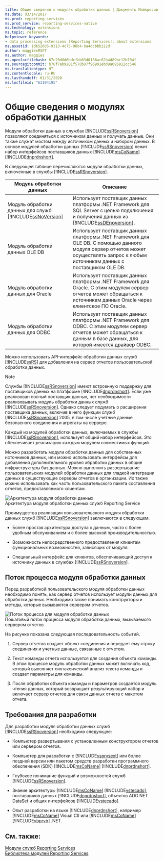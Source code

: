 ```yaml
---
title: Общие сведения о модулях обработки данных | Документы Майкрософт
ms.date: 03/14/2017
ms.prod: reporting-services
ms.prod_service: reporting-services-native
ms.technology: extensions
ms.topic: reference
helpviewer_keywords:
- data processing extensions [Reporting Services], about extensions
ms.assetid: 1d652605-9313-4c75-98b4-ba4dcbbb222d
author: maggiesMSFT
ms.author: maggies
ms.openlocfilehash: 67e20d8d0bdcfbb03d0188ac62b4d89bc12b704f
ms.sourcegitcommit: b78f7ab9281f570b87f96991ebd9a095812cc546
ms.translationtype: HT
ms.contentlocale: ru-RU
ms.lasthandoff: 01/31/2020
ms.locfileid: "63194195"
---
```

# <a name="data-processing-extensions-overview"></a>Общие сведения о модулях обработки данных
  Модули обработки данных в службах [!INCLUDE[ssRSnoversion](../../../includes/ssrsnoversion-md.md)] позволяют соединяться с источником данных и получать данные. Они также служат мостом между источником данных и набором данных. В основе модулей обработки данных [!INCLUDE[ssRSnoversion](../../../includes/ssrsnoversion-md.md)] лежит набор интерфейсов поставщиков данных [!INCLUDE[msCoName](../../../includes/msconame-md.md)] [!INCLUDE[dnprdnshort](../../../includes/dnprdnshort-md.md)].  
  
 В следующей таблице перечисляются модули обработки данных, включенные в службы [!INCLUDE[ssRSnoversion](../../../includes/ssrsnoversion-md.md)].  
  
|Модуль обработки данных|Описание|  
|-------------------------------|-----------------|  
|Модуль обработки данных для служб [!INCLUDE[ssNoVersion](../../../includes/ssnoversion-md.md)]|Использует поставщик данных платформы .NET Framework для SQL Server с целью подключения и получения данных из [!INCLUDE[ssDEnoversion](../../../includes/ssdenoversion-md.md)].|  
|Модуль обработки данных OLE DB|Использует поставщик данных платформы .NET Framework для OLE DB. С помощью данного модуля сервер отчетов может осуществлять запрос к любым источникам данных с поставщиком OLE DB.|  
|Модуль обработки данных для Oracle|Использует поставщик данных платформы .NET Framework для Oracle. С этим модулем сервер отчетов может обращаться к источникам данных Oracle через клиентское ПО Oracle.|  
|Модуль обработки данных для ODBC|Использует поставщик данных платформы .NET Framework для ODBC. С этим модулем сервер отчетов может обращаться к данным в базе данных, для которой имеется драйвер ODBC.|  
  
 Можно использовать API-интерфейс обработки данных служб [!INCLUDE[ssRS](../../../includes/ssrs.md)] для добавления на сервер отчетов пользовательской обработки данных.  
  
> [!NOTE]  
>  Службы [!INCLUDE[ssRSnoversion](../../../includes/ssrsnoversion-md.md)] имеют встроенную поддержку для поставщиков данных на платформе [!INCLUDE[dnprdnshort](../../../includes/dnprdnshort-md.md)]. Если уже реализован полный поставщик данных, нет необходимости реализовывать модуль обработки данных служб [!INCLUDE[ssRSnoversion](../../../includes/ssrsnoversion-md.md)]. Однако следует подумать о расширении поставщика данных, включив в него функции служб [!INCLUDE[ssRSnoversion](../../../includes/ssrsnoversion-md.md)] 2005, в том числе учетные данные безопасного соединения и агрегаты на сервере.  
  
 Каждый из модулей обработки данных, включаемых в службы [!INCLUDE[ssRSnoversion](../../../includes/ssrsnoversion-md.md)], использует общий набор интерфейсов. Это обеспечивает реализацию каждым модулем совместимых функций.  
  
 Можно разработать модули обработки данных для собственных источников данных, или можно использовать интерфейсы для добавления дополнительного уровня обработки данных в общие инфраструктуры баз данных. Можно выполнить развертывание пользовательских модулей обработки данных для гладкой интеграции данных в существующие серверы отчетов в организации. Их также можно использовать как часть пользовательского пакета составления отчетов, предоставляемого клиентам.  
  
 ![Архитектура модуля обработки данных](../../../reporting-services/extensions/data-processing/media/bk-dataprocess-extensions.gif "Архитектура модуля обработки данных")  
Архитектура модуля обработки данных служб Reporting Service  
  
 Преимущества реализации пользовательского модуля обработки данных служб [!INCLUDE[ssRSnoversion](../../../includes/ssrsnoversion-md.md)] заключаются в следующем.  
  
-   Более простая архитектура доступа к данным, часто с более удобным обслуживанием и с более высокой производительностью.  
  
-   Возможность непосредственного предоставления клиентам функциональных возможностей, зависящих от модуля.  
  
-   Специальный интерфейс для клиентов, обеспечивающий доступ к источнику данных в службах [!INCLUDE[ssRSnoversion](../../../includes/ssrsnoversion-md.md)].  
  
## <a name="data-extension-process-flow"></a>Поток процесса модуля обработки данных  
 Перед разработкой пользовательского модуля обработки данных необходимо понять, как сервер отчетов использует модули данных для обработки данных. Необходимо также понимать конструкторы и методы, которые вызываются сервером отчетов.  
  
 ![Поток процесса для модуля обработки данных](../../../reporting-services/extensions/data-processing/media/bk-ext-01.gif "Поток процесса для модуля обработки данных")  
Пошаговый поток процесса модуля обработки данных, вызываемого сервером отчетов  
  
 На рисунке показана следующая последовательность событий.  
  
1.  Сервер отчетов создает объект соединения и передает ему строку соединения и учетные данные, связанные с отчетом.  
  
2.  Текст команды отчета используется для создания объекта команды. В этом процессе модуль обработки данных может включать код, который выполняет синтаксический анализ текста команды и создает параметры для команды.  
  
3.  После обработки объекта команды и параметров создается модуль чтения данных, который возвращает результирующий набор и включает сервер отчетов для связи данных отчета с макетом отчета.  
  
## <a name="developer-requirements"></a>Требования для разработки  
 Для разработки модуля обработки данных служб [!INCLUDE[ssRSnoversion](../../../includes/ssrsnoversion-md.md)] необходимо следующее:  
  
-   Компьютер развертывания с установленным конструктором отчетов или сервером отчетов.  
  
-   Компьютер для разработки с [!INCLUDE[vsprvsext](../../../includes/vsprvsext-md.md)] или более поздней версии или пакетом средств разработки программного обеспечения (SDK) [!INCLUDE[msCoName](../../../includes/msconame-md.md)] [!INCLUDE[dnprdnshort](../../../includes/dnprdnshort-md.md)].  
  
-   Глубокое понимание функций и возможностей служб [!INCLUDE[ssRSnoversion](../../../includes/ssrsnoversion-md.md)].  
  
-   Знание архитектуры [!INCLUDE[msCoName](../../../includes/msconame-md.md)] [!INCLUDE[vstecado](../../../includes/vstecado-md.md)], поставщиков данных [!INCLUDE[dnprdnshort](../../../includes/dnprdnshort-md.md)], объектов ADO.NET DataSet и общих интерфейсов [!INCLUDE[vstecado](../../../includes/vstecado-md.md)].  
  
-   Опыт разработки на языке [!INCLUDE[dnprdnshort](../../../includes/dnprdnshort-md.md)], например [!INCLUDE[msCoName](../../../includes/msconame-md.md)] Visual C# или [!INCLUDE[msCoName](../../../includes/msconame-md.md)] [!INCLUDE[vbprvb](../../../includes/vbprvb-md.md)] .NET.  
  
## <a name="see-also"></a>См. также:  
 [Модули служб Reporting Services](../../../reporting-services/extensions/reporting-services-extensions.md)   
 [Библиотека модулей Reporting Services](../../../reporting-services/extensions/reporting-services-extension-library.md)  
  
  
